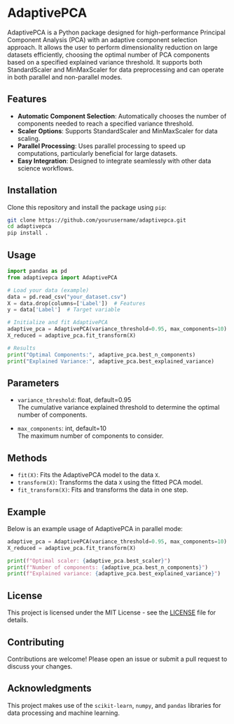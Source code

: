 
# AdaptivePCA

AdaptivePCA is a Python package designed for high-performance Principal Component Analysis (PCA) with an adaptive component selection approach. It allows the user to perform dimensionality reduction on large datasets efficiently, choosing the optimal number of PCA components based on a specified explained variance threshold. It supports both StandardScaler and MinMaxScaler for data preprocessing and can operate in both parallel and non-parallel modes.

## Features
- **Automatic Component Selection**: Automatically chooses the number of components needed to reach a specified variance threshold.
- **Scaler Options**: Supports StandardScaler and MinMaxScaler for data scaling.
- **Parallel Processing**: Uses parallel processing to speed up computations, particularly beneficial for large datasets.
- **Easy Integration**: Designed to integrate seamlessly with other data science workflows.

## Installation

Clone this repository and install the package using `pip`:
```bash
git clone https://github.com/yourusername/adaptivepca.git
cd adaptivepca
pip install .
```

## Usage

```python
import pandas as pd
from adaptivepca import AdaptivePCA

# Load your data (example)
data = pd.read_csv("your_dataset.csv")
X = data.drop(columns=['Label'])  # Features
y = data['Label']  # Target variable

# Initialize and fit AdaptivePCA
adaptive_pca = AdaptivePCA(variance_threshold=0.95, max_components=10)
X_reduced = adaptive_pca.fit_transform(X)

# Results
print("Optimal Components:", adaptive_pca.best_n_components)
print("Explained Variance:", adaptive_pca.best_explained_variance)
```

## Parameters
- `variance_threshold`: float, default=0.95  
  The cumulative variance explained threshold to determine the optimal number of components.
  
- `max_components`: int, default=10  
  The maximum number of components to consider.

## Methods
- `fit(X)`: Fits the AdaptivePCA model to the data `X`.
- `transform(X)`: Transforms the data `X` using the fitted PCA model.
- `fit_transform(X)`: Fits and transforms the data in one step.

## Example

Below is an example usage of AdaptivePCA in parallel mode:

```python
adaptive_pca = AdaptivePCA(variance_threshold=0.95, max_components=10)
X_reduced = adaptive_pca.fit_transform(X)

print(f"Optimal scaler: {adaptive_pca.best_scaler}")
print(f"Number of components: {adaptive_pca.best_n_components}")
print(f"Explained variance: {adaptive_pca.best_explained_variance}")
```

## License
This project is licensed under the MIT License - see the [LICENSE](LICENSE) file for details.

## Contributing
Contributions are welcome! Please open an issue or submit a pull request to discuss your changes.

## Acknowledgments
This project makes use of the `scikit-learn`, `numpy`, and `pandas` libraries for data processing and machine learning.
